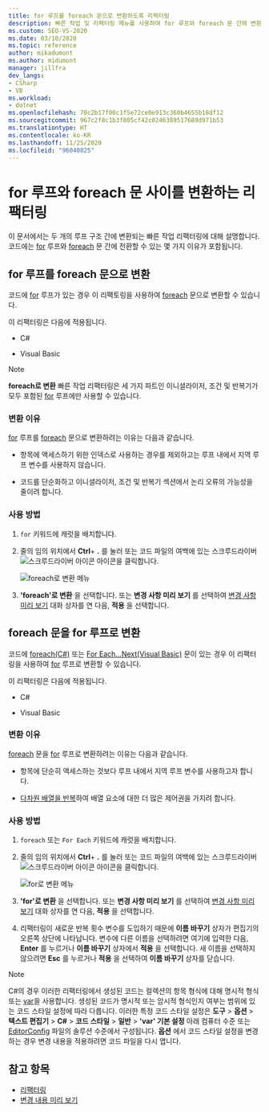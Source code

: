 ```yaml
---
title: for 루프를 foreach 문으로 변환하도록 리팩터링
description: 빠른 작업 및 리팩터링 메뉴를 사용하여 for 루프와 foreach 문 간에 변환하는 방법을 알아봅니다.
ms.custom: SEO-VS-2020
ms.date: 03/10/2020
ms.topic: reference
author: mikadumont
ms.author: midumont
manager: jillfra
dev_langs:
- CSharp
- VB
ms.workload:
- dotnet
ms.openlocfilehash: 70c2b17f00c1f5e72ce0e913c360b4655b18df12
ms.sourcegitcommit: 967c2f8c1b3f805cf42c0246389517689d971b53
ms.translationtype: HT
ms.contentlocale: ko-KR
ms.lasthandoff: 11/25/2020
ms.locfileid: "96040825"
---
```

# <a name="refactoring-to-convert-between-a-for-loop-and-a-foreach-statement"></a>for 루프와 foreach 문 사이를 변환하는 리팩터링

이 문서에서는 두 개의 루프 구조 간에 변환되는 빠른 작업 리팩터링에 대해 설명합니다. 코드에는 [for](/dotnet/csharp/language-reference/keywords/for) 루프와 [foreach](/dotnet/csharp/language-reference/keywords/foreach-in) 문 간에 전환할 수 있는 몇 가지 이유가 포함됩니다.

## <a name="convert-a-for-loop-to-a-foreach-statement"></a>for 루프를 foreach 문으로 변환

코드에 [for](/dotnet/csharp/language-reference/keywords/for) 루프가 있는 경우 이 리팩토링을 사용하여 [foreach](/dotnet/csharp/language-reference/keywords/foreach-in) 문으로 변환할 수 있습니다.

이 리팩터링은 다음에 적용됩니다.

- C#

- Visual Basic

> [!NOTE]
> **foreach로 변환** 빠른 작업 리팩터링은 세 가지 파트인 이니셜라이저, 조건 및 반복기가 모두 포함된 [for](/dotnet/csharp/language-reference/keywords/for) 루프에만 사용할 수 있습니다.

### <a name="why-convert"></a>변환 이유

[for](/dotnet/csharp/language-reference/keywords/for) 루프를 [foreach](/dotnet/csharp/language-reference/keywords/foreach-in) 문으로 변환하려는 이유는 다음과 같습니다.

- 항목에 액세스하기 위한 인덱스로 사용하는 경우를 제외하고는 루프 내에서 지역 루프 변수를 사용하지 않습니다.

- 코드를 단순화하고 이니셜라이저, 조건 및 반복기 섹션에서 논리 오류의 가능성을 줄이려 합니다.

### <a name="how-to-use-it"></a>사용 방법

1. `for` 키워드에 캐럿을 배치합니다.

1. 줄의 임의 위치에서 **Ctrl**+ **.** 를 눌러 또는 코드 파일의 여백에 있는 스크루드라이버![스크루드라이버 아이콘](../media/screwdriver-icon.png) 아이콘을 클릭합니다.

   ![foreach로 변환 메뉴](media/convert-to-foreach.png)

1. **'foreach'로 변환** 을 선택합니다. 또는 **변경 사항 미리 보기** 를 선택하여 [변경 사항 미리 보기](../../ide/preview-changes.md) 대화 상자를 연 다음, **적용** 을 선택합니다.

## <a name="convert-a-foreach-statement-to-a-for-loop"></a>foreach 문을 for 루프로 변환

코드에 [foreach(C#)](/dotnet/csharp/language-reference/keywords/foreach-in) 또는 [For Each...Next(Visual Basic)](/dotnet/visual-basic/language-reference/statements/for-each-next-statement) 문이 있는 경우 이 리팩터링을 사용하여 [for](/dotnet/csharp/language-reference/keywords/for) 루프로 변환할 수 있습니다.

이 리팩터링은 다음에 적용됩니다.

- C#

- Visual Basic

### <a name="why-convert"></a>변환 이유

[foreach](/dotnet/csharp/language-reference/keywords/foreach-in) 문을 [for](/dotnet/csharp/language-reference/keywords/for) 루프로 변환하려는 이유는 다음과 같습니다.

- 항목에 단순히 액세스하는 것보다 루프 내에서 지역 루프 변수를 사용하고자 합니다.

- [다차원 배열을 반복](/dotnet/csharp/programming-guide/arrays/using-foreach-with-arrays)하여 배열 요소에 대한 더 많은 제어권을 가지려 합니다.

### <a name="how-to-use-it"></a>사용 방법

1. `foreach` 또는 `For Each` 키워드에 캐럿을 배치합니다.

1. 줄의 임의 위치에서 **Ctrl**+ **.** 를 눌러 또는 코드 파일의 여백에 있는 스크루드라이버![스크루드라이버 아이콘](../media/screwdriver-icon.png) 아이콘을 클릭합니다.

   ![for로 변환 메뉴](media/convert-to-for.png)

1. **'for'로 변환** 을 선택합니다. 또는 **변경 사항 미리 보기** 를 선택하여 [변경 사항 미리 보기](../../ide/preview-changes.md) 대화 상자를 연 다음, **적용** 을 선택합니다.

1. 리팩터링이 새로운 반복 횟수 변수를 도입하기 때문에 **이름 바꾸기** 상자가 편집기의 오른쪽 상단에 나타납니다. 변수에 다른 이름을 선택하려면 여기에 입력한 다음, **Enter** 를 누르거나 **이름 바꾸기** 상자에서 **적용** 을 선택합니다. 새 이름을 선택하지 않으려면 **Esc** 를 누르거나 **적용** 을 선택하여 **이름 바꾸기** 상자를 닫습니다.

> [!NOTE]
> C#의 경우 이러한 리팩터링에서 생성된 코드는 컬렉션의 항목 형식에 대해 명시적 형식 또는 [var](/dotnet/csharp/language-reference/keywords/var)을 사용합니다. 생성된 코드가 명시적 또는 암시적 형식인지 여부는 범위에 있는 코드 스타일 설정에 따라 다릅니다. 이러한 특정 코드 스타일 설정은 **도구** > **옵션** > **텍스트 편집기** > **C#**  > **코드 스타일** > **일반** >  **\'var' 기본 설정** 아래 컴퓨터 수준 또는 [EditorConfig](/dotnet/fundamentals/code-analysis/style-rules/language-rules#implicit-and-explicit-types) 파일의 솔루션 수준에서 구성됩니다. **옵션** 에서 코드 스타일 설정을 변경하는 경우 변경 내용을 적용하려면 코드 파일을 다시 엽니다.

## <a name="see-also"></a>참고 항목

- [리팩터링](../refactoring-in-visual-studio.md)
- [변경 내용 미리 보기](../../ide/preview-changes.md)
